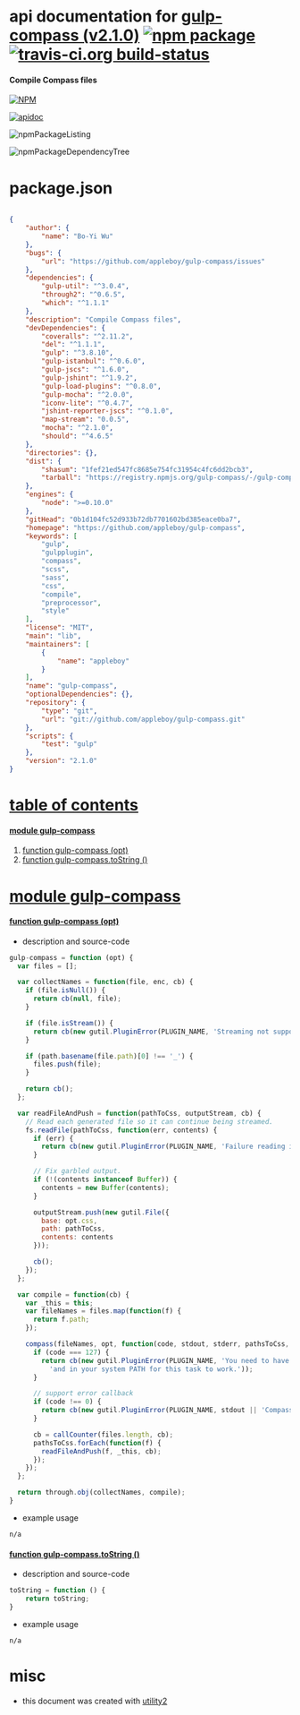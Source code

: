 # api documentation for  [gulp-compass (v2.1.0)](https://github.com/appleboy/gulp-compass)  [![npm package](https://img.shields.io/npm/v/npmdoc-gulp-compass.svg?style=flat-square)](https://www.npmjs.org/package/npmdoc-gulp-compass) [![travis-ci.org build-status](https://api.travis-ci.org/npmdoc/node-npmdoc-gulp-compass.svg)](https://travis-ci.org/npmdoc/node-npmdoc-gulp-compass)
#### Compile Compass files

[![NPM](https://nodei.co/npm/gulp-compass.png?downloads=true&downloadRank=true&stars=true)](https://www.npmjs.com/package/gulp-compass)

[![apidoc](https://npmdoc.github.io/node-npmdoc-gulp-compass/build/screenCapture.buildCi.browser.apidoc.html.png)](https://npmdoc.github.io/node-npmdoc-gulp-compass/build/apidoc.html)

![npmPackageListing](https://npmdoc.github.io/node-npmdoc-gulp-compass/build/screenCapture.npmPackageListing.svg)

![npmPackageDependencyTree](https://npmdoc.github.io/node-npmdoc-gulp-compass/build/screenCapture.npmPackageDependencyTree.svg)



# package.json

```json

{
    "author": {
        "name": "Bo-Yi Wu"
    },
    "bugs": {
        "url": "https://github.com/appleboy/gulp-compass/issues"
    },
    "dependencies": {
        "gulp-util": "^3.0.4",
        "through2": "^0.6.5",
        "which": "^1.1.1"
    },
    "description": "Compile Compass files",
    "devDependencies": {
        "coveralls": "^2.11.2",
        "del": "^1.1.1",
        "gulp": "^3.8.10",
        "gulp-istanbul": "^0.6.0",
        "gulp-jscs": "^1.6.0",
        "gulp-jshint": "^1.9.2",
        "gulp-load-plugins": "^0.8.0",
        "gulp-mocha": "^2.0.0",
        "iconv-lite": "^0.4.7",
        "jshint-reporter-jscs": "^0.1.0",
        "map-stream": "0.0.5",
        "mocha": "^2.1.0",
        "should": "^4.6.5"
    },
    "directories": {},
    "dist": {
        "shasum": "1fef21ed547fc8685e754fc31954c4fc6dd2bcb3",
        "tarball": "https://registry.npmjs.org/gulp-compass/-/gulp-compass-2.1.0.tgz"
    },
    "engines": {
        "node": ">=0.10.0"
    },
    "gitHead": "0b1d104fc52d933b72db7701602bd385eace0ba7",
    "homepage": "https://github.com/appleboy/gulp-compass",
    "keywords": [
        "gulp",
        "gulpplugin",
        "compass",
        "scss",
        "sass",
        "css",
        "compile",
        "preprocessor",
        "style"
    ],
    "license": "MIT",
    "main": "lib",
    "maintainers": [
        {
            "name": "appleboy"
        }
    ],
    "name": "gulp-compass",
    "optionalDependencies": {},
    "repository": {
        "type": "git",
        "url": "git://github.com/appleboy/gulp-compass.git"
    },
    "scripts": {
        "test": "gulp"
    },
    "version": "2.1.0"
}
```



# <a name="apidoc.tableOfContents"></a>[table of contents](#apidoc.tableOfContents)

#### [module gulp-compass](#apidoc.module.gulp-compass)
1.  [function <span class="apidocSignatureSpan"></span>gulp-compass (opt)](#apidoc.element.gulp-compass.gulp-compass)
1.  [function <span class="apidocSignatureSpan">gulp-compass.</span>toString ()](#apidoc.element.gulp-compass.toString)



# <a name="apidoc.module.gulp-compass"></a>[module gulp-compass](#apidoc.module.gulp-compass)

#### <a name="apidoc.element.gulp-compass.gulp-compass"></a>[function <span class="apidocSignatureSpan"></span>gulp-compass (opt)](#apidoc.element.gulp-compass.gulp-compass)
- description and source-code
```javascript
gulp-compass = function (opt) {
  var files = [];

  var collectNames = function(file, enc, cb) {
    if (file.isNull()) {
      return cb(null, file);
    }

    if (file.isStream()) {
      return cb(new gutil.PluginError(PLUGIN_NAME, 'Streaming not supported'));
    }

    if (path.basename(file.path)[0] !== '_') {
      files.push(file);
    }

    return cb();
  };

  var readFileAndPush = function(pathToCss, outputStream, cb) {
    // Read each generated file so it can continue being streamed.
    fs.readFile(pathToCss, function(err, contents) {
      if (err) {
        return cb(new gutil.PluginError(PLUGIN_NAME, 'Failure reading in the CSS output file'));
      }

      // Fix garbled output.
      if (!(contents instanceof Buffer)) {
        contents = new Buffer(contents);
      }

      outputStream.push(new gutil.File({
        base: opt.css,
        path: pathToCss,
        contents: contents
      }));

      cb();
    });
  };

  var compile = function(cb) {
    var _this = this;
    var fileNames = files.map(function(f) {
      return f.path;
    });

    compass(fileNames, opt, function(code, stdout, stderr, pathsToCss, options) {
      if (code === 127) {
        return cb(new gutil.PluginError(PLUGIN_NAME, 'You need to have Ruby and Compass installed ' +
          'and in your system PATH for this task to work.'));
      }

      // support error callback
      if (code !== 0) {
        return cb(new gutil.PluginError(PLUGIN_NAME, stdout || 'Compass failed'));
      }

      cb = callCounter(files.length, cb);
      pathsToCss.forEach(function(f) {
        readFileAndPush(f, _this, cb);
      });
    });
  };

  return through.obj(collectNames, compile);
}
```
- example usage
```shell
n/a
```

#### <a name="apidoc.element.gulp-compass.toString"></a>[function <span class="apidocSignatureSpan">gulp-compass.</span>toString ()](#apidoc.element.gulp-compass.toString)
- description and source-code
```javascript
toString = function () {
    return toString;
}
```
- example usage
```shell
n/a
```



# misc
- this document was created with [utility2](https://github.com/kaizhu256/node-utility2)
